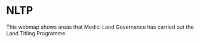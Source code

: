 # NLTP
This webmap shows areas that Medici Land Governance has carried out the Land Titling Programme.
